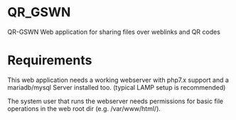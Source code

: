 # QR_GSWN

QR-GSWN Web application for sharing files over weblinks and QR codes

# Requirements 

This web application needs a working webserver with php7.x support
and a mariadb/mysql Server installed too. (typical LAMP setup is recommended)

The system user that runs the webserver needs permissions for basic file 
operations in the web root dir (e.g. /var/www/html/).



